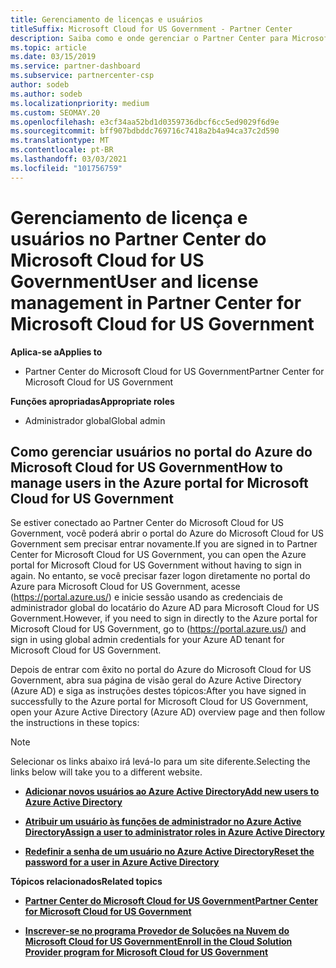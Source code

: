```yaml
---
title: Gerenciamento de licenças e usuários
titleSuffix: Microsoft Cloud for US Government - Partner Center
description: Saiba como e onde gerenciar o Partner Center para Microsoft Cloud para parceiros, clientes e licenças do governo dos EUA, bem como redefinições de senha.
ms.topic: article
ms.date: 03/15/2019
ms.service: partner-dashboard
ms.subservice: partnercenter-csp
author: sodeb
ms.author: sodeb
ms.localizationpriority: medium
ms.custom: SEOMAY.20
ms.openlocfilehash: e3cf34aa52bd1d0359736dbcf6cc5ed9029f6d9e
ms.sourcegitcommit: bff907bdbddc769716c7418a2b4a94ca37c2d590
ms.translationtype: MT
ms.contentlocale: pt-BR
ms.lasthandoff: 03/03/2021
ms.locfileid: "101756759"
---
```

# <a name="user-and-license-management-in-partner-center-for-microsoft-cloud-for-us-government"></a><span data-ttu-id="08b45-103">Gerenciamento de licença e usuários no Partner Center do Microsoft Cloud for US Government</span><span class="sxs-lookup"><span data-stu-id="08b45-103">User and license management in Partner Center for Microsoft Cloud for US Government</span></span>

<span data-ttu-id="08b45-104">**Aplica-se a**</span><span class="sxs-lookup"><span data-stu-id="08b45-104">**Applies to**</span></span>

- <span data-ttu-id="08b45-105">Partner Center do Microsoft Cloud for US Government</span><span class="sxs-lookup"><span data-stu-id="08b45-105">Partner Center for Microsoft Cloud for US Government</span></span>

<span data-ttu-id="08b45-106">**Funções apropriadas**</span><span class="sxs-lookup"><span data-stu-id="08b45-106">**Appropriate roles**</span></span>

- <span data-ttu-id="08b45-107">Administrador global</span><span class="sxs-lookup"><span data-stu-id="08b45-107">Global admin</span></span>

## <a name="how-to-manage-users-in-the-azure-portal-for-microsoft-cloud-for-us-government"></a><span data-ttu-id="08b45-108">Como gerenciar usuários no portal do Azure do Microsoft Cloud for US Government</span><span class="sxs-lookup"><span data-stu-id="08b45-108">How to manage users in the Azure portal for Microsoft Cloud for US Government</span></span>

<span data-ttu-id="08b45-109">Se estiver conectado ao Partner Center do Microsoft Cloud for US Government, você poderá abrir o portal do Azure do Microsoft Cloud for US Government sem precisar entrar novamente.</span><span class="sxs-lookup"><span data-stu-id="08b45-109">If you are signed in to Partner Center for Microsoft Cloud for US Government, you can open the Azure portal for Microsoft Cloud for US Government without having to sign in again.</span></span> <span data-ttu-id="08b45-110">No entanto, se você precisar fazer logon diretamente no portal do Azure para Microsoft Cloud for US Government, acesse (https://portal.azure.us/) e inicie sessão usando as credenciais de administrador global do locatário do Azure AD para Microsoft Cloud for US Government.</span><span class="sxs-lookup"><span data-stu-id="08b45-110">However, if you need to sign in directly to the Azure portal for Microsoft Cloud for US Government, go to (https://portal.azure.us/) and sign in using global admin credentials for your Azure AD tenant for Microsoft Cloud for US Government.</span></span>

<span data-ttu-id="08b45-111">Depois de entrar com êxito no portal do Azure do Microsoft Cloud for US Government, abra sua página de visão geral do Azure Active Directory (Azure AD) e siga as instruções destes tópicos:</span><span class="sxs-lookup"><span data-stu-id="08b45-111">After you have signed in successfully to the Azure portal for Microsoft Cloud for US Government, open your Azure Active Directory (Azure AD) overview page and then follow the instructions in these topics:</span></span>

> [!NOTE]  
> <span data-ttu-id="08b45-112">Selecionar os links abaixo irá levá-lo para um site diferente.</span><span class="sxs-lookup"><span data-stu-id="08b45-112">Selecting the links below will take you to a different website.</span></span> 

-  [<span data-ttu-id="08b45-113">**Adicionar novos usuários ao Azure Active Directory**</span><span class="sxs-lookup"><span data-stu-id="08b45-113">**Add new users to Azure Active Directory**</span></span>](/azure/active-directory/active-directory-users-create-azure-portal)

-  [<span data-ttu-id="08b45-114">**Atribuir um usuário às funções de administrador no Azure Active Directory**</span><span class="sxs-lookup"><span data-stu-id="08b45-114">**Assign a user to administrator roles in Azure Active Directory**</span></span>](/azure/active-directory/active-directory-users-assign-role-azure-portal)

-  [<span data-ttu-id="08b45-115">**Redefinir a senha de um usuário no Azure Active Directory**</span><span class="sxs-lookup"><span data-stu-id="08b45-115">**Reset the password for a user in Azure Active Directory**</span></span>](/azure/active-directory/active-directory-users-reset-password-azure-portal)

<span data-ttu-id="08b45-116">**Tópicos relacionados**</span><span class="sxs-lookup"><span data-stu-id="08b45-116">**Related topics**</span></span>

-  [<span data-ttu-id="08b45-117">**Partner Center do Microsoft Cloud for US Government**</span><span class="sxs-lookup"><span data-stu-id="08b45-117">**Partner Center for Microsoft Cloud for US Government**</span></span>](partner-center-for-microsoft-us-govt-cloud.md)

-  [<span data-ttu-id="08b45-118">**Inscrever-se no programa Provedor de Soluções na Nuvem do Microsoft Cloud for US Government**</span><span class="sxs-lookup"><span data-stu-id="08b45-118">**Enroll in the Cloud Solution Provider program for Microsoft Cloud for US Government**</span></span>](enroll-in-csp-for-microsoft-us-govt-cloud.md)